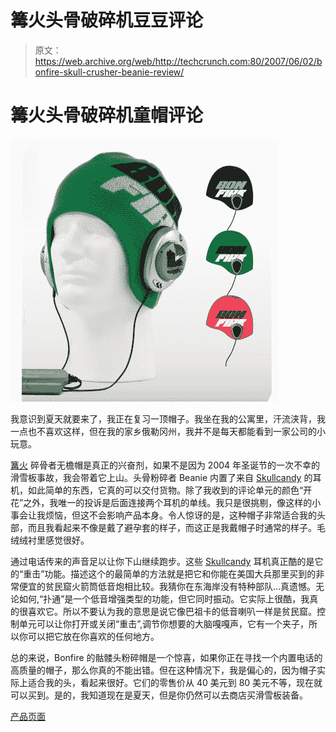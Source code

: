 # 篝火头骨破碎机豆豆评论 

> 原文：<https://web.archive.org/web/http://techcrunch.com:80/2007/06/02/bonfire-skull-crusher-beanie-review/>

# 篝火头骨破碎机童帽评论

![h_m_n_scb_038_mi.jpg](img/b9bfbf4d2c1ae73eb3fab4430835c7dd.png)

我意识到夏天就要来了，我正在复习一顶帽子。我坐在我的公寓里，汗流浃背，我一点也不喜欢这样，但在我的家乡俄勒冈州，我并不是每天都能看到一家公司的小玩意。

[篝火](https://web.archive.org/web/20200804061641/https://crunchbase.com/organization/bonfire) 碎骨者无檐帽是真正的兴奋剂，如果不是因为 2004 年圣诞节的一次不幸的滑雪板事故，我会带着它上山。头骨粉碎者 Beanie 内置了来自 [Skullcandy](https://web.archive.org/web/20200804061641/http://www.skullcandy.com/) 的耳机，如此简单的东西，它真的可以交付货物。除了我收到的评论单元的颜色“开花”之外，我唯一的投诉是后面连接两个耳机的单线。我只是很挑剔，像这样的小事会让我烦恼，但这不会影响产品本身。令人惊讶的是，这种帽子非常适合我的头部，而且我看起来不像是戴了避孕套的样子，而这正是我戴帽子时通常的样子。毛绒绒衬里感觉很好。

通过电话传来的声音足以让你下山继续跑步。这些 [Skullcandy](https://web.archive.org/web/20200804061641/https://crunchbase.com/organization/skullcandy) 耳机真正酷的是它的“重击”功能。描述这个的最简单的方法就是把它和你能在美国大兵那里买到的非常便宜的贫民窟火箭筒低音炮相比较。我猜你在东海岸没有特种部队…真遗憾。无论如何,“扑通”是一个低音增强类型的功能，但它同时振动。它实际上很酷，我真的很喜欢它。所以不要认为我的意思是说它像巴祖卡的低音喇叭一样是贫民窟。控制单元可以让你打开或关闭“重击”,调节你想要的大脑嘎嘎声，它有一个夹子，所以你可以把它放在你喜欢的任何地方。

总的来说，Bonfire 的骷髅头粉碎帽是一个惊喜，如果你正在寻找一个内置电话的高质量的帽子，那么你真的不能出错。但在这种情况下，我是偏心的，因为帽子实际上适合我的头，看起来很好。它们的零售价从 40 美元到 80 美元不等，现在就可以买到。是的，我知道现在是夏天，但是你仍然可以去商店买滑雪板装备。

[产品页面](https://web.archive.org/web/20200804061641/http://www.bonfiresnow.com/1-catalog/products_detail.aspx?id=1420)